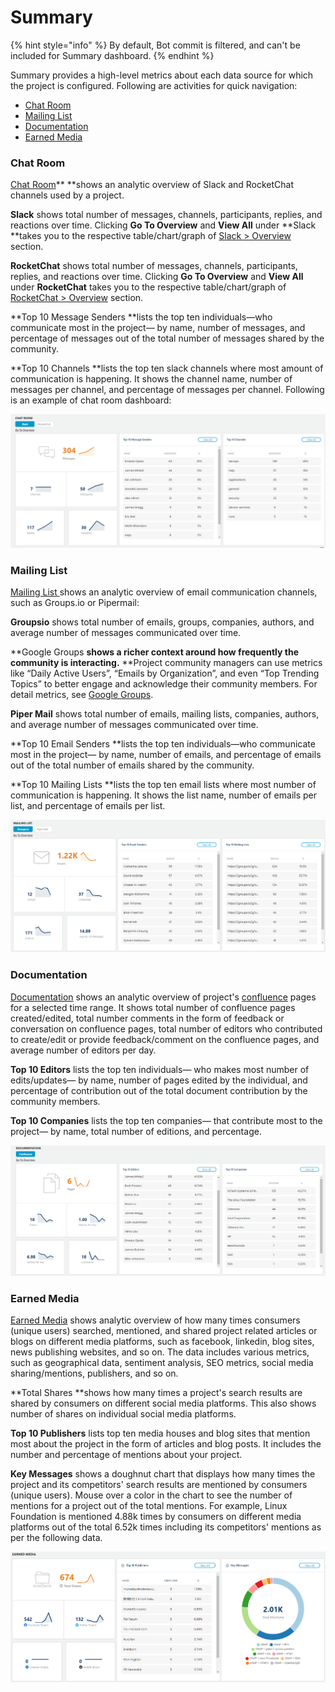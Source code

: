 # Summary

{% hint style="info" %}
By default, Bot commit is filtered, and can't be included for Summary dashboard.
{% endhint %}

Summary provides a high-level metrics about each data source for which the project is configured. Following are activities for quick navigation:

* [Chat Room](summary.md#chat-room)
* [Mailing List](summary.md#mailing-list)
* [Documentation](summary.md#documentation)
* [Earned Media](summary.md#earned-media)

### **Chat Room**

[Chat Room](chat-room/)** **shows an analytic overview of Slack and RocketChat channels used by a project.

**Slack** shows total number of messages, channels, participants, replies, and reactions over time. Clicking **Go To Overview** and **View All** under **Slack **takes you to the respective table/chart/graph of [Slack > Overview](chat-room/slack.md#overview) section.

**RocketChat** shows total number of messages, channels, participants, replies, and reactions over time. Clicking **Go To Overview** and **View All** under **RocketChat** takes you to the respective table/chart/graph of [RocketChat > Overview](chat-room/rocket-chat.md#overview) section.

**Top 10 Message Senders **lists the top ten individuals—who communicate most in the project— by name, number of messages, and percentage of messages out of the total number of messages shared by the community.

**Top 10 Channels **lists the top ten slack channels where most amount of communication is happening. It shows the channel name, number of messages per channel, and percentage of messages per channel. Following is an example of chat room dashboard:

![Chat Room](<../../.gitbook/assets/chat room (1).png>)

### **Mailing List**

[Mailing List ](mailing-list/)shows an analytic overview of email communication channels, such as Groups.io or Pipermail:

**Groupsio** shows total number of emails, groups, companies, authors, and average number of messages communicated over time.

**Google Groups **shows a richer context around how frequently the community is interacting.** **Project community managers can use metrics like “Daily Active Users”, “Emails by Organization”, and even “Top Trending Topics” to better engage and acknowledge their community members. For detail metrics, see [Google Groups](mailing-list/google-groups.md).

**Piper Mail** shows total number of emails, mailing lists, companies, authors, and average number of messages communicated over time.

**Top 10 Email Senders **lists the top ten individuals—who communicate most in the project— by name, number of emails, and percentage of emails out of the total number of emails shared by the community.

**Top 10 Mailing Lists **lists the top ten email lists where most number of communication is happening. It shows the list name, number of emails per list, and percentage of emails per list.&#x20;

![Mailing List](<../../.gitbook/assets/mailing list.png>)

### **Documentation**

[Documentation](documentation/) shows an analytic overview of project's [confluence](documentation/confluence.md) pages for a selected time range. It shows total number of confluence pages created/edited, total number comments in the form of feedback or conversation on confluence pages, total number of editors who contributed to create/edit or provide feedback/comment on the confluence pages, and average number of editors per day.

**Top 10 Editors** lists the top ten individuals— who makes most number of edits/updates— by name, number of pages edited by the individual, and percentage of contribution out of the total document contribution by the community members.

**Top 10 Companies** lists the top ten companies— that contribute most to the project— by name, total number of editions, and percentage.

![Documentation](../../.gitbook/assets/documentation.png)

### Earned Media

[Earned Media](../earned-media/) shows analytic overview of how many times consumers (unique users) searched, mentioned, and shared project related articles or blogs  on different media platforms, such as facebook, linkedin, blog sites, news publishing websites, and so on. The data includes various metrics, such as geographical data, sentiment analysis, SEO metrics, social media sharing/mentions, publishers, and so on.

**Total Shares **shows how many times a project's search results are shared by consumers on different social media platforms. This also shows number of shares on individual social media platforms.

**Top 10 Publishers** lists top ten media houses and blog sites that mention most about the project in the form of articles and blog posts. It includes the number and percentage of mentions about your project.

**Key Messages** shows a doughnut chart that displays how many times the project and its competitors' search results are mentioned by consumers (unique users). Mouse over a color in the chart to see the number of mentions for a project out of the total mentions. For example, Linux Foundation is mentioned 4.88k times by consumers on different media platforms out of the total 6.52k times including its competitors' mentions as per the following data.

![Earned Media](<../../.gitbook/assets/earned media.png>)
